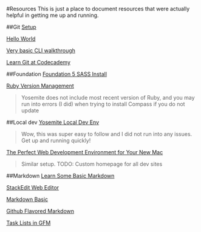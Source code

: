 #Resources
This is just a place to document resources that were actually helpful in getting me up and running.

##Git
[Setup](https://help.github.com/articles/set-up-git/)

[Hello World](https://guides.github.com/activities/hello-world/)

[Very basic CLI walkthrough](https://try.github.io/levels/1/challenges/1)

[Learn Git at Codecademy](https://www.codecademy.com/learn/learn-git)

##Foundation
[Foundation 5 SASS Install](http://foundation.zurb.com/docs/sass.html)

[Ruby Version Management](https://rvm.io/)
>Yosemite does not include most recent version of Ruby, and you may run into errors (I did) when trying to install Compass if you do not update

##Local dev
[Yosemite Local Dev Env](https://echo.co/blog/os-x-1010-yosemite-local-development-environment-apache-php-and-mysql-homebrew)
>Wow, this was super easy to follow and I did not run into any issues. Get up and running quickly!

[The Perfect Web Development Environment for Your New Mac](https://mallinson.ca/osx-web-development/)
>Similar setup. TODO: Custom homepage for all dev sites

##Markdown
[Learn Some Basic Markdown](http://www.makeuseof.com/tag/learning-markdown-write-web-faster/)

[StackEdit Web Editor](https://stackedit.io/editor#)

[Markdown Basic](https://help.github.com/articles/markdown-basics/)

[Github Flavored Markdown](https://help.github.com/articles/github-flavored-markdown/)

[Task Lists in GFM](https://github.com/blog/1375%0A-task-lists-in-gfm-issues-pulls-comments)
